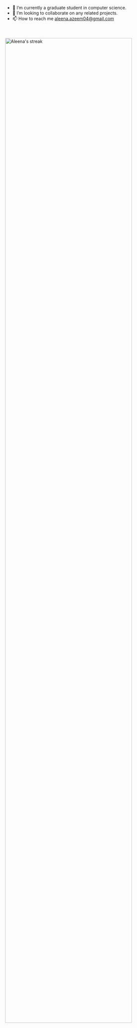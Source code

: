 - 🌱 I’m currently a graduate student in computer science.
- 💞️ I’m looking to collaborate on any related projects.
- 📫 How to reach me aleena.azeem04@gmail.com 
<br/>
<br/>

 <a href="https://github.com/aleenaazeem">
        <img title="🔥 Get streak stats for your profile at git.io/streak-stats" alt="Aleena's streak"width = "90%" src="https://streak-stats.demolab.com/?user=aleenaazeem&theme=dark"/>
    </a>
    </p>

<br/>
<!---
aleenaazeem/aleenaazeem is a ✨ special ✨ repository because its `README.md` (this file) appears on your GitHub profile.
You can click the Preview link to take a look at your changes.
--->
